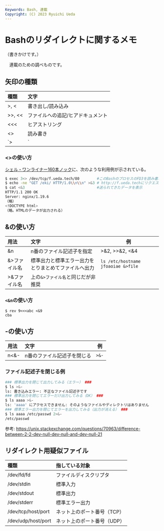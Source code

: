 ```yaml
---
Keywords: Bash, 連載
Copyright: (C) 2023 Ryuichi Ueda
---
```


# Bashのリダイレクトに関するメモ

（書きかけです。）

　連載のための調べものです。

## 矢印の種類

| 種類             | 文字                     |
|:-----------------|:-------------------------|
| >, < | 書き出し/読み込み |
| >>, << | ファイルへの追記/ヒアドキュメント |
| <<< | ヒアストリング |
| <> | 読み書き |
| `>|` | -Cオプションが設定されているときにファイルを上書き |

### <>の使い方

[シェル・ワンライナー160本ノック](https://amzn.to/3P0UxaS)に、次のような利用例が示されている。

```bash
$ exec 3<> /dev/tcp/f.ueda.tech/80        #このBashのプロセスのFD3を読み書きモードで開く
$ echo -ne "GET /eki/ HTTP/1.0\\n\\n" >&3 # http://f.ueda.techにリクエストを送信
$ cat <&3                                 #送られてきたデータを表示
HTTP/1.1 200 OK
Server: nginx/1.19.6
（略）
<!DOCTYPE html>
（略。HTMLのデータが出力される）
```

## &の使い方

| 用法             | 文字                     | 例 |
|:-----------------|:-------------------------|-----|
| &n | n番のファイル記述子を指定 | >&2, >>&2, <&4 |
| &>ファイル名 | 標準出力と標準エラー出力をとりまとめてファイルへ出力 | `ls /etc/hostname jfoaoiae &>file` |
| >&ファイル名 | 上の`&>ファイル名`と同じだが非推奨 | |

### `<&n`の使い方

```
$ rev 9<<<abc <&9
cba
```

## -の使い方

| 用法             | 文字                     | 例 |
|:-----------------|:-------------------------|-----|
| n<&- | n番のファイル記述子を閉じる | `>&-` |

### ファイル記述子を閉じる例

```bash
### 標準出力を閉じて出力してみる（エラー） ###
$ ls >&-                               
ls: 書き込みエラー: 不正なファイル記述子です
### 標準出力を閉じてエラーだけ出力してみる（OK） ###
$ ls aaaa >&-
ls: 'aaaa' にアクセスできません: そのようなファイルやディレクトリはありません
### 標準エラー出力を閉じてエラーを出力してみる（出力が消える） ###
$ ls aaaa /etc/passwd 2>&-
/etc/passwd
```

参考: https://unix.stackexchange.com/questions/70963/difference-between-2-2-dev-null-dev-null-and-dev-null-21

## リダイレクト用疑似ファイル

| 種類             | 指している対象           |
|:-----------------|:-------------------------|
| /dev/fd/fd       | ファイルディスクリプタ   |
| /dev/stdin       | 標準入力                 |
| /dev/stdout      | 標準出力                 |
| /dev/stderr      | 標準エラー出力           |
| /dev/tcp/host/port | ネット上のポート番号（TCP）   | 
| /dev/udp/host/port | ネット上のポート番号（UDP）   | 


